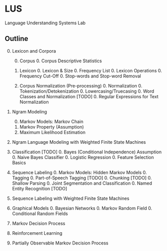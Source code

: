 # LUS
Language Understanding Systems Lab

## Outline

0. Lexicon and Corpora
    
    0. Corpus
        0. Corpus Descriptive Statistics
    
    0. Lexicon
        0. Lexicon & Size
        0. Frequency List
        0. Lexicon Operations
            0. Frequency Cut-Off
            0. Stop-words and Stop-word Removal
    
    0. Corpus Normalization (Pre-processing)
        0. Normalization
        0. Tokenization/Detokenization
        0. Lowercasing/Truecasing
        0. Word Classes and Normalization [TODO]
            0. Regular Expressions for Text Normalization

0. Ngram Modeling

    0. Markov Models: Markov Chain
    0. Markov Property (Assumption)   
    0. Maximum Likelihood Estimation

0. Ngram Language Modeling with Weighted Finite State Machines

0. Classification [TODO]
    0. Bayes (Conditional Independence) Assumption 
    0. Naive Bayes Classifier
    0. Logistic Regression
    0. Feature Selection Basics

0. Sequence Labeling
    0. Markov Models: Hidden Markov Models
    0. Tagging
        0. Part-of-Speech Tagging [TODO]
    0. Chunking [TODO]
    0. Shallow Parsing
        0. Joint Segmentation and Classification
        0. Named Entity Recognition [TODO]

0. Sequence Labeling with Weighted Finite State Machines

0. Graphical Models
    0. Bayesian Networks
    0. Markov Random Field
        0. Conditional Random Fields

0. Markov Decision Process

0. Reinforcement Learning

0. Partially Observable Markov Decision Process
